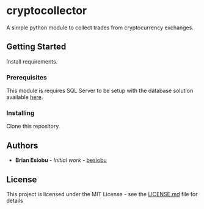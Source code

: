 # cryptocollector

A simple python module to collect trades from cryptocurrency exchanges.

## Getting Started

Install requirements.

### Prerequisites

This module is requires SQL Server to be setup with the database solution available [here]().

### Installing

Clone this repository.

## Authors

* **Brian Esiobu** - *Initial work* - [besiobu](https://github.com/besiobu)

## License

This project is licensed under the MIT License - see the [LICENSE.md](LICENSE.md) file for details
